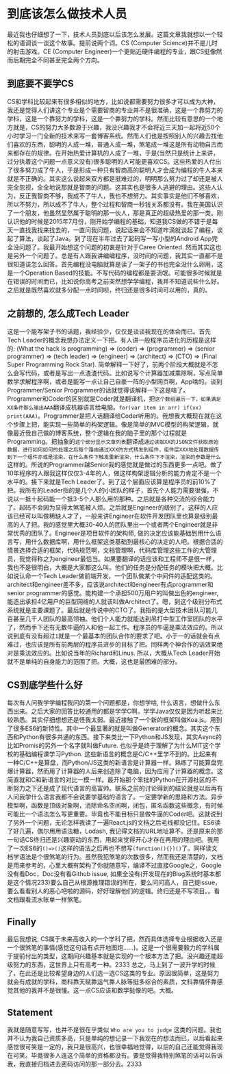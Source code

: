 # 到底该怎么做技术人员

最近我也仔细想了一下，技术人员到底以后该怎么发展。这篇文章我就想以一个轻松的语调谈一谈这个故事。提前说两个词。CS (Computer Science)并不是儿时的射击游戏。CE (Computer Engineer)一个更贴近硬件编程的专业，跟CS挺像然而后期完全不同甚至完全两个方向。

## 到底要不要学CS
CS和学科比较起来有很多相似的地方，比如说都需要努力很多才可以成为大神，我还是觉得人们讲这个专业是个需要智商的专业并不是很准确，这是一个靠努力的学科，这是一个靠努力的学科，这是一个靠努力的学科。然而比较有意思的一个地方就是，CS的努力大多数源于兴趣，我没兴趣我才不会将近三天加一起将近50个小时学习一门全新的技术来写一套博客系统。然而人们也是按照别人的兴趣去找他们喜欢的东西，聪明的人成一堆，普通人成一堆，煞笔成一堆这是所有动物自古而来都存在的规律。在开始热爱计算机的人成了一堆，于是(当然只是统计上来讲，过分执着这个问题一点意义没有)很多聪明的人可能更喜欢CS。这些热爱的人付出了很多努力成了牛人，于是形成一种只有智商高的聪明人才会成为编程的牛人本来就是不正确的。其实这么说起来双方都是挺难过的，明明那么努力过了却还是被人完全忽视，全全地说那就是智商的问题。这其实也是很多人逃避的理由。这些人认为，反正我智商不够，我成不了牛人，我也不想努力。其实事实是他们不够喜欢，所以不努力，所以成不了牛人，整个过程和智商一秒钱关系都没有。我在美国认识了一个朋友，他虽然显然属于聪明的那一伙人，那是真正的超级热爱的那一类。刚认识他的时候是2015年7月份，刚开始学编程的基础，知道我CS做的不错于是每天一直找我找来找去的，一直问我问题，说起话来会不知道咋滴就谈起了编程，谈起了算法，谈起了Java。到了现在半年过去了起码写一写小型的Android App完全没问题了。我最开始想这个问题的初衷是针对于Caree Oriented. 然而其实这也是另外一个问题了。总是有人跟我讲编编程序，没时间的问题，我其实一直都不是很知道该怎么回答。首先编程没电脑就算是读了一架子的书也完全没什么卵用，这是一个Operation Based的技能。不写代码的编程都是耍流氓。可能很多时候就是在错误的时间而已，比如说你高考之前突然想学学编程，我并不知道说些什么好。之后就是既然喜欢就多分配一点时间呗，终归还是很多时间可以用的，真的。

## 之前想的, 怎么成Tech Leader
这是一个能写架子书的话题，我经验少，仅仅是谈谈我现在的体会而已。首先Tech Leader的概念我想办法定义一下把。有人讲一般程序员进化的历程是这样的: (What the hack is programming) => (coder) => (programmer) => (senior programmer) => (tech leader) => (engineer) => (architect) => (CTO) => (Final Super Programming Rock Star). 简单解释一下好了，前两个阶段大概就是不怎么会写代码，或者是写出一点渣渣代码。比如说写个计算器加减乘除啊，写点简单数学求解程序啊，或者是能写一点让自己自豪一阵的小型网页啊，App啥的。谈到Programmer/Senior Programmer的话就觉得该解释一下这是啥了。Programmer和Coder的区别就是Coder就是翻译机，把`这个数组遍历一下，如果满足XX条件那么输出AAA`翻译成机器语言给电脑。`for(var item in arr) if(xx) print(AAA)`。Programmer是把人话翻译给Coder听用的。我想我大概现在就在这个步骤上把，能实现一些简单的构架逻辑。像是简单的MVC模型的构架逻辑，就像最近我自己做的博客系统，整个逻辑在我的脑子里的那个过程就是Programming。把抽象的`这个部分显示文章列表`翻译成`通过读取XX的JSON文件获取原始数据，进行如何如何的处理之后每个路由通过XXX的方式转发到组件，组件层XXX地处理数据传到下一个组件亦或是渲染，在什么条件下触发重新渲染，什么条件下不渲染，渲染的参数是什么`这样的。所说的Programmer越Senior我的感觉就是做过的东西更多一点吧。做了10年程序的人跟我这样仅仅3-4年的人，做这样构架逻辑分析的能力肯定不是一个水平的。接下来就是Tech Leader了。到了这个层面应该算是程序员的前10%了把。我所有的Leader指的是几个人的小团队的样子，首先个人能力需要很强，不说以一抵十起码能一个抵3-5个人那么用的那种。之后就是各种交流的综合能力了。起码不会因为显得太煞笔被人烦。之后就是Engineer的级别了。这样的人应该已经可以叫做稀缺人才了，一般来讲Engineer在软件开发团队里也算是级别最高的人了把。我的感觉里大概30-40人的团队里出一个或者两个Engineer就是非常优秀的团队了。Engineer是项目软件的架构师, 做的决定应该能基础到用什么语言写，用什么数据库啊，用什么框架这类基础到最核心的决定的人吧。根据合适的情景选择合适的框架，代码规范啊，文档管理啊，代码库管理这些工作的大管理员，我觉得称之为engineer最恰当。如果要翻译的话应该和工程师不是很一样，我也不是很明白，大概是大家都这么叫。他们的任务是分配任务的模块把大概。比如说认命一个Tech Leader做前端开发，一个团队做某个中间件的适配这类的。architect和engineer差不多，应该说architect和engineer有点programmer和senior programmer的感觉。能构建一个承担500万用户的叫做出色的engineer, 能造出承担4亿用户的巨型网络的人就该叫做Architect了。嗯，到这个级别分布式系统就是主要课题了。最后就是传说中的CTO了。我指的是大型技术团队可能几百甚至几千人团队的最高领袖。他们个人能力就能达到吊打中型工作室团队的水平了，然而手下还有无数牛逼的人和他一起工作。程序员的牛逼是乘法效应的。所以说到底有没有超过`1`就是一个最基本的团队合作的要求了吧。小于一的话就会有点难过，也应该是所有前两层的程序员进步的目标了把。同样两个神合作的话效果绝对是乘法效应的。比如说当年的Richard和Linus. 所以，大概从Tech Leader开始就不是单纯的自身能力的范围了把。大概，这也是最困难的部分。


## CS到底学些什么好
每次有人问我学学编程我问的第一个问题都是，你想学啥, 什么语言，想做什么东西出来。之后大家的回答比较通用的都是学学C啊。学学Java仅仅是因为听起来比较熟悉。其实仔细想想还是怪我太弱。最近接触了一个新的框架叫做Koa.js。用到了很多ES6的新特性。其中一个最显著的就是叫做Generator的概念。其实这个东西和Python有很多共通的东西。接下来类比一下Python和JS发现，其实Async的比如Promis的另外一个名字就叫做Future. 也似乎是终于理解了为什么MIT这个学校的基础编程课学习Python. 这些新语言的概念是C/C++里学不到的。比起来有一种C/C++是算盘，而Python/JS这类的新语言是计算器一样。熟练了可能算盘完爆计算器，然而用了计算器的人后来创造除了电脑，因为应用了计算器的概念。这简直就和C和新语言的对比一模一样。最开始那个笨拙的Python在开源社区的不断努力之下还是成了现代语言的高富帅。联系之前的讨论得到的结论就是以后再有人问我学什么语言我都不会说要学基础的语言了。一定要学新的思路和方法。异步模型啊，函数是顶级对象啊，消除命名空间啊，闭包，匿名函数这些概念，有时候可能比一个语法怎么写更重要。毕竟也不能目标只是做牛逼的Coder吧。这就说到了另外一个问题，无论怎样我读了一遍React.js的文档之后毛线都没记住。ES6读了好几遍，偶尔用用语法糖，Lodash, 我记得文档的URL地址算不。还是原来的那一句话CS终归还是兴趣驱动的东西，用起来觉得开心才存在再用的理由吧。我用了一次ES6的`()=>()`这样的语法之后再也不想写`(function(){})()`了。同样读文档学语法是个很煞笔的行为。虽然我犯煞笔的次数很多，然而我还是清楚的，文档是用来参考的，心里大概有架构了你就随意写，编译不过直接Google之，Google没有看Doc，Doc没有看Github issue, 如果全没有(开发现在的Blog系统时基本都是这个情况233)要么自己从根源推理错误的所在，要么问问高人，自己提issue，要么看看别人的恶心吧啦的源码，好好理解他们的逻辑。终归还是不写项目。。看文档跟看流水账单一样煞笔。

## Finally
最后我想说, CS属于未来高收入的一个学科了把，然而具体选择专业根据收入还是一个很煞笔的事情(感觉这句话有点开地图炮……)。这是一个很需要毅力的学科属于提前付出的类型，这期间兴趣基本就是实现的一个根本方法了把。没兴趣还能超级努力的东西，这世界上只有高考一种。2333 总之，马上到了一波升学的时候了，在此还是比较希望身边的人们选一选CS这类的专业。原因很简单，这是努力就会有成就的学科，商科靠天赋靠运气靠人脉等挺多综合的素质，文科靠情怀靠感觉其他的我并不是很懂。这一点CS应该和数学挺像的吧。大概。

## Statement 
我就是随意写写，也并不是很在乎类似 `Who are you to judge` 这类的问题。我也并不认为我自己资质多高，只是单纯的想记录一下我现在的想法而已，以后看起来感觉很可笑是一定的，我只是很高兴，也很幸福地觉得，以后的自己还能觉得我现在可笑。毕竟很多人连这个简单的资格都没有。要是觉得我特别煞笔的话可以告诉我，我直接归档进去密码访问的那一部分去。2333















